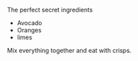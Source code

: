 The perfect secret ingredients

- Avocado
- Oranges
- limes

Mix everything together and eat with crisps.

